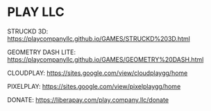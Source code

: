 # PLAY LLC

STRUCKD 3D: https://playcompanyllc.github.io/GAMES/STRUCKD%203D.html

GEOMETRY DASH LITE: https://playcompanyllc.github.io/GAMES/GEOMETRY%20DASH.html

CLOUDPLAY: https://sites.google.com/view/cloudplaygg/home

PIXELPLAY: https://sites.google.com/view/pixelplaygg/home

DONATE: https://liberapay.com/play.company.llc/donate
